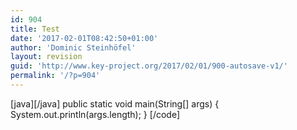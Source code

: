 ```yaml
---
id: 904
title: Test
date: '2017-02-01T08:42:50+01:00'
author: 'Dominic Steinhöfel'
layout: revision
guid: 'http://www.key-project.org/2017/02/01/900-autosave-v1/'
permalink: '/?p=904'
---
```


\[java\]\[/java\] public static void main(String\[\] args) { System.out.println(args.length); } \[/code\]